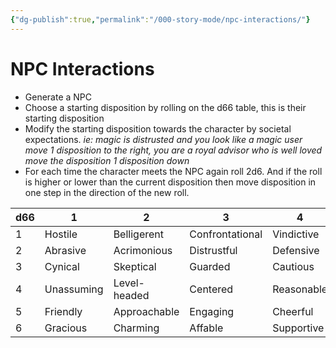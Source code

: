```yaml
---
{"dg-publish":true,"permalink":"/000-story-mode/npc-interactions/"}
---
```


# NPC Interactions

* Generate a NPC
* Choose a starting disposition by rolling on the d66 table, this is their starting disposition
* Modify the starting disposition towards the character by societal expectations.  _ie: magic is distrusted and you look like a magic user move 1 disposition to the right, you are a royal advisor who is well loved move the disposition 1 disposition down_
* For each time the character meets the NPC again roll 2d6.  And if the roll is higher or lower than the current disposition then move disposition in one step in the direction of the new roll.

| d66 | 1          | 2            | 3               | 4          | 5           | 6           |
| --- | ---------- | ------------ | --------------- | ---------- | ----------- | ----------- |
| 1   | Hostile    | Belligerent  | Confrontational | Vindictive | Malicious   | Incensed    |
| 2   | Abrasive   | Acrimonious  | Distrustful     | Defensive  | Aloof       | Indifferent |
| 3   | Cynical    | Skeptical    | Guarded         | Cautious   | Measured    | Pragmatic   |
| 4   | Unassuming | Level-headed | Centered        | Reasonable | Considerate | Diplomatic  |
| 5   | Friendly   | Approachable | Engaging        | Cheerful   | Optimistic  | Encouraging |
| 6   | Gracious   | Charming     | Affable         | Supportive | Empathetic  | Inspiring   |
